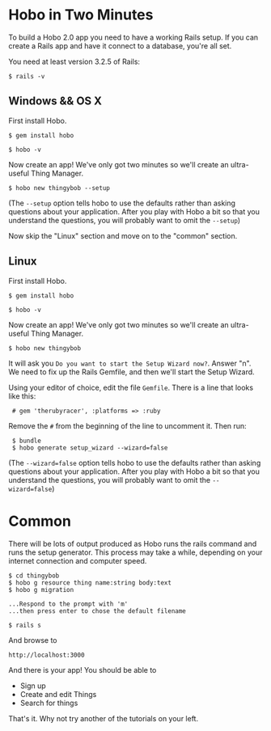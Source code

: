 # Hobo in Two Minutes

To build a Hobo 2.0 app you need to have a working Rails setup. If you can
create a Rails app and have it connect to a database, you're all set.

You need at least version 3.2.5 of Rails:

	$ rails -v

## Windows && OS X

First install Hobo.

	$ gem install hobo

	$ hobo -v

Now create an app! We've only got two minutes so we'll create an ultra-useful Thing Manager.

	$ hobo new thingybob --setup

(The `--setup` option tells hobo to use the defaults rather than
asking questions about your application.   After you play with
Hobo a bit so that you understand the questions, you will probably
want to omit the `--setup`)

Now skip the "Linux" section and move on to the "common" section.

## Linux

First install Hobo.

	$ gem install hobo

	$ hobo -v

Now create an app! We've only got two minutes so we'll create an ultra-useful Thing Manager.

	$ hobo new thingybob

It will ask you `Do you want to start the Setup Wizard now?`.  Answer "n".  We need to fix up the Rails Gemfile, and then we'll start the Setup Wizard.

Using your editor of choice, edit the file `Gemfile`.   There is a line that looks like this:

     # gem 'therubyracer', :platforms => :ruby

Remove the `#` from the beginning of the line to uncomment it.  Then run:

     $ bundle
     $ hobo generate setup_wizard --wizard=false

(The `--wizard=false` option tells hobo to use the defaults rather than
asking questions about your application.   After you play with
Hobo a bit so that you understand the questions, you will probably
want to omit the `--wizard=false`)

# Common

There will be lots of output produced as Hobo runs the rails command
and runs the setup generator. This process may take a while, depending
on your internet connection and computer speed.

	$ cd thingybob
	$ hobo g resource thing name:string body:text
	$ hobo g migration

	...Respond to the prompt with 'm'
	...then press enter to chose the default filename

	$ rails s

And browse to

	http://localhost:3000

And there is your app! You should be able to

* Sign up
* Create and edit Things
* Search for things

That's it. Why not try another of the tutorials on your left.
